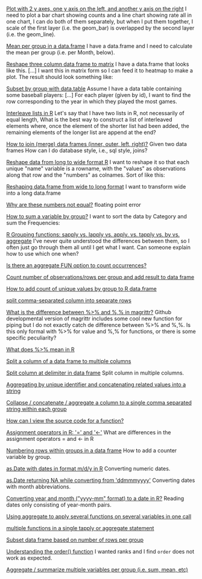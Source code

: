 [Plot with 2 y axes, one y axis on the left, and another y axis on the right](http://stackoverflow.com/questions/3099219/plot-with-2-y-axes-one-y-axis-on-the-left-and-another-y-axis-on-the-right) I need to plot a bar chart showing counts and a line chart showing rate all in one chart, I can do both of them separately, but when I put them together, I scale of the first layer (i.e. the geom_bar) is overlapped by the second layer (i.e. the geom_line).

[Mean per group in a data.frame](http://stackoverflow.com/questions/21982987/mean-per-group-in-a-data-frame) I have a data.frame and I need to calculate the mean per group (i.e. per Month, below).

[Reshape three column data frame to matrix](http://stackoverflow.com/questions/9617348/reshape-three-column-data-frame-to-matrix) I have a data.frame that looks like this. [...] I want this in matrix form so I can feed it to heatmap to make a plot. The result should look something like:

[Subset by group with data.table](http://stackoverflow.com/q/16573995/1191259) Assume I have a data table containing some baseball players: [...] For each player (given by id), I want to find the row corresponding to the year in which they played the most games.

[Interleave lists in R](http://stackoverflow.com/questions/16443260/interleave-lists-in-r) Let's say that I have two lists in R, not necessarily of equal length, What is the best way to construct a list of interleaved elements where, once the element of the shorter list had been added, the remaining elements of the longer list are append at the end?

[How to join (merge) data frames (inner, outer, left, right)?](http://stackoverflow.com/questions/1299871/how-to-join-merge-data-frames-inner-outer-left-right) Given two data frames How can I do database style, i.e., sql style, joins? 

[Reshape data from long to wide format R](http://stackoverflow.com/questions/5890584/reshape-data-from-long-to-wide-format-r) I want to reshape it so that each unique "name" variable is a rowname, with the "values" as observations along that row and the "numbers" as colnames. Sort of like this:

[Reshaping data.frame from wide to long format](http://stackoverflow.com/questions/2185252/reshaping-data-frame-from-wide-to-long-format) I want to transform wide into a long data.frame 

[Why are these numbers not equal?](http://stackoverflow.com/questions/9508518/why-are-these-numbers-not-equal) floating point error

[How to sum a variable by group?](http://stackoverflow.com/questions/1660124/how-to-sum-a-variable-by-group) I want to sort the data by Category and sum the Frequencies:

[R Grouping functions: sapply vs. lapply vs. apply. vs. tapply vs. by vs. aggregate](http://stackoverflow.com/questions/3505701/r-grouping-functions-sapply-vs-lapply-vs-apply-vs-tapply-vs-by-vs-aggrega) I've never quite understood the differences between them, so I often just go through them all until I get what I want. Can someone explain how to use which one when?

[Is there an aggregate FUN option to count occurrences?](http://stackoverflow.com/questions/9809166/is-there-an-aggregate-fun-option-to-count-occurrences) 

[Count number of observations/rows per group and add result to data frame](http://stackoverflow.com/questions/7450600/count-number-of-observations-rows-per-group-and-add-result-to-data-frame) 

[How to add count of unique values by group to R data.frame](http://stackoverflow.com/questions/17421776/how-to-add-count-of-unique-values-by-group-to-r-data-frame)

[split comma-separated column into separate rows](http://stackoverflow.com/questions/13773770/split-comma-separated-column-into-separate-rows)

[What is the difference between %>% and %,% in magrittr?](http://stackoverflow.com/questions/25211465/what-is-the-difference-between-and-in-magrittr) Github developmental version of magrittr includes some cool new function for piping but I do not exactly catch de difference between %>% and %,%. Is this only formal with %>% for value and %,% for functions, or there is some specific peculiarity?

[What does %>% mean in R](http://stackoverflow.com/questions/24536154/what-does-mean-in-r)

[Split a column of a data frame to multiple columns](http://stackoverflow.com/questions/4350440/split-a-column-of-a-data-frame-to-multiple-columns) 

[Split column at delimiter in data frame](http://stackoverflow.com/questions/7069076/split-column-at-delimiter-in-data-frame) Split column in multiple columns.

[Aggregating by unique identifier and concatenating related values into a string](http://stackoverflow.com/questions/16596515/aggregating-by-unique-identifier-and-concatenating-related-values-into-a-string)

[Collapse / concatenate / aggregate a column to a single comma separated string within each group](http://stackoverflow.com/questions/15933958/collapse-concatenate-aggregate-a-column-to-a-single-comma-separated-string-w)

[How can I view the source code for a function?](http://stackoverflow.com/questions/19226816/how-can-i-view-the-source-code-for-a-function)

[Assignment operators in R: '=' and '<-'](http://stackoverflow.com/questions/1741820/assignment-operators-in-r-and) What are differences in the assignment operators = and <- in R 

[Numbering rows within groups in a data frame](http://stackoverflow.com/questions/12925063/numbering-rows-within-groups-in-a-data-frame) How to add a counter variable by group.

[as.Date with dates in format m/d/y in R](http://stackoverflow.com/questions/15072955/as-date-with-dates-in-format-m-d-y-in-r) Converting numeric dates.

[as.Date returning NA while converting from 'ddmmmyyyy'](http://stackoverflow.com/questions/15566875/as-date-returning-na-while-converting-from-ddmmmyyyy) Converting dates with month abbreviations.

[Converting year and month ("yyyy-mm" format) to a date in R?](http://stackoverflow.com/questions/6242955/converting-year-and-month-yyyy-mm-format-to-a-date-in-r) Reading dates only consisting of year-month pairs.

[Using aggregate to apply several functions on several variables in one call](http://stackoverflow.com/questions/12064202/using-aggregate-to-apply-several-functions-on-several-variables-in-one-call)

[multiple functions in a single tapply or aggregate statement](http://stackoverflow.com/questions/15215076/multiple-functions-in-a-single-tapply-or-aggregate-statement)

[Subset data frame based on number of rows per group](http://stackoverflow.com/questions/20204257/subset-data-frame-based-on-number-of-rows-per-group)

[Understanding the order() function](http://stackoverflow.com/q/2315601/4137985) I wanted ranks and I find `order` does not work as expected.

[Aggregate / summarize multiple variables per group (i.e. sum, mean, etc)](http://stackoverflow.com/questions/9723208/aggregate-summarize-multiple-variables-per-group-i-e-sum-mean-etc)

